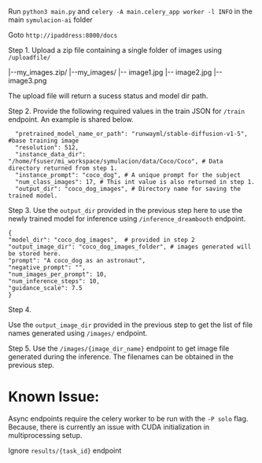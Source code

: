 Run `python3 main.py` and `celery -A main.celery_app worker -l INFO` in the main `symulacion-ai` folder

Goto `http://ipaddress:8000/docs`

Step 1. Upload a zip file containing a single folder of images using `/uploadfile/`

|--my_images.zip/
    |--my_images/
        |-- image1.jpg
        |-- image2.jpg
        |-- image3.png


The upload file will return a sucess status and model dir path. 

Step 2. Provide the following required values in the train JSON for `/train` endpoint. An example is shared below.  
```
  "pretrained_model_name_or_path": "runwayml/stable-diffusion-v1-5", #base training image
  "resolution": 512,
  "instance_data_dir": "/home/fsuser/mi_workspace/symulacion/data/Coco/Coco", # Data directory returned from step 1.
  "instance_prompt": "coco_dog", # A unique prompt for the subject
  "num_class_images": 17, # This int value is also returned in step 1.
  "output_dir": "coco_dog_images", # Directory name for saving the trained model.
  ```

  Step 3. Use the `output_dir` provided in the previous step here to use the newly trained model for inference using `/inference_dreambooth` endpoint.
  ```
  {
  "model_dir": "coco_dog_images",  # provided in step 2
  "output_image_dir": "coco_dog_images_folder", # images generated will be stored here.
  "prompt": "A coco_dog as an astronaut",
  "negative_prompt": "",
  "num_images_per_prompt": 10,
  "num_inference_steps": 10,
  "guidance_scale": 7.5
}
```

Step 4. 

Use the  `output_image_dir` provided in the previous step to get the list of file names generated using `/images/` endpoint.

Step 5. 
Use the `/images/{image_dir_name}` endpoint to get image file generated during the inference. The filenames can be obtained in the previous step.
# Known Issue:

Async endpoints require the celery worker to be run with the `-P solo` flag. Because, there is currently an issue with CUDA initialization in multiprocessing setup.


Ignore `results/{task_id}` endpoint

